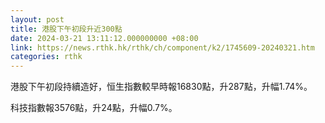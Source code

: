 ```yaml
---
layout: post
title: 港股下午初段升近300點
date: 2024-03-21 13:11:12.000000000 +08:00
link: https://news.rthk.hk/rthk/ch/component/k2/1745609-20240321.htm
categories: rthk
---
```


港股下午初段持續造好，恒生指數較早時報16830點，升287點，升幅1.74%。

科技指數報3576點，升24點，升幅0.7%。
